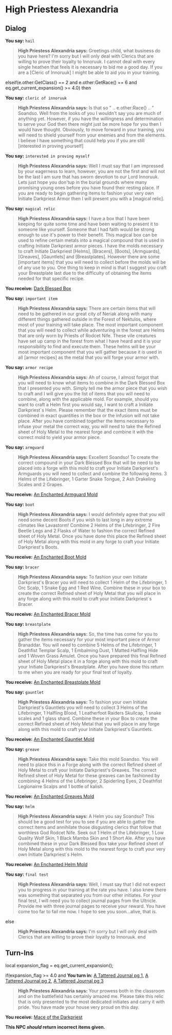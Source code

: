 # High Priestess Alexandria
## Dialog

**You say:** `hail`



>**High Priestess Alexandria says:** Greetings child, what business do you have here? I'm sorry but I will only deal with Clerics that are willing to prove their loyalty to Innoruuk. I cannot deal with every single heathen that feels it is necessary to bid me a good day. If you are a [Cleric of Innoruuk] I might be able to aid you in your training.

elseif(e.other:GetClass() == 2 and e.other:GetRace() == 6 and eq.get_current_expansion() >= 4.0) then


**You say:** `cleric of innoruuk`




>**High Priestess Alexandria says:** Is that so " .. e.other:Race() .. " Soandso. Well from the looks of you I wouldn't say you are much of anything yet. However, if you have the willingness and determination to serve your God then there might just be more hope for you then I would have thought. Obviously, to move forward in your training, you will need to shield yourself from your enemies and from the elements. I believe I have something that could help you if you are still [interested in proving yourself]


**You say:** `interested in proving myself`




>**High Priestess Alexandria says:** Well I must say that I am impressed by your eagerness to learn, however, you are not the first and will not be the last I am sure that has sworn devotion to our Lord Innoruuk. Lets just hope you don'tup in the burial grounds where many promising young ones before you have found their resting place. If you are ready to begin gathering items to fashion your very own Initiate Darkpriest Armor then I will present you with a [magical relic].


**You say:** `magical relic`




>**High Priestess Alexandria says:** I have a box that I have been keeping for quite some time and have been waiting to present it to someone like yourself. Someone that I had faith would be strong enough to use it's power to their benefit. This magical box can be used to refine certain metals into a magical compound that is used in crafting Initiate Darkpriest armor pieces. I have the molds necessary to craft Initiate Darkpriest [Helms], [Bracers], [Boots], [Armguards], [Greaves], [Gauntlets] and [Breastplates]. However there are some [important items] that you will need to collect before the molds will be of any use to you. One thing to keep in mind is that I suggest you craft your Breastplate last due to the difficulty of obtaining the items needed for that specific recipe.



**You receive:**  [Dark Blessed Box](/item/17245)


**You say:** `important item`




>**High Priestess Alexandria says:** There are certain items that will need to be gathered in our great city of Neriak along with many different things gathered outside in the Forest of Nektulos, where most of your training will take place. The most important component that you will need to collect while adventuring in the forest are Helms that are only worn by Priests of Rodcet Nife. These vile creatures have set up camp in the forest from what I have heard and it is your responsibility to find and execute them. These helms will be your most important component that you will gather because it is used in all [armor recipes] as the metal that you will forge your armor with.


**You say:** `armor recipe`




>**High Priestess Alexandria says:** Ah of course, I almost forgot that you will need to know what items to combine in the Dark Blessed Box that I presented you with. Simply tell me the armor piece that you wish to craft and I will give you the list of items that you will need to combine, along with the applicable mold. For example, should you want to craft a Helm first you would say, I want to craft a Initiate Darkpriest\`s Helm. Please remember that the exact items must be combined in exact quantities in the box or the infusion will not take place. After you have combined together the items necessary to infuse your metal the correct way, you will need to take the Refined sheet of Holy Metal to the nearest forge and combine it with the correct mold to yield your armor piece.


**You say:** `armguard`




>**High Priestess Alexandria says:** Excellent Soandso! To create the correct compound in your Dark Blessed Box that will be need to be placed into a forge with this mold to craft your Initiate Darkpriest's Armguards you will need to collect and combine the following items. 3 Helms of the Lifebringer, 1 Garter Snake Tongue, 2 Ash Drakeling Scales and 2 Grapes.



**You receive:**  [An Enchanted Armguard Mold](/item/22613)


**You say:** `boot`




>**High Priestess Alexandria says:** I would definitely agree that you will need some decent Boots if you wish to last long in any extreme climates like Lavastorm! Combine 2 Helms of the Lifebringer, 2 Fire Beetle Legs and 2 Flasks of Water to fashion the correct Refined sheet of Holy Metal. Once you have done this place the Refined sheet of Holy Metal along with this mold in any forge to craft your Initiate Darkpriest's Boots.



**You receive:**  [An Enchanted Boot Mold](/item/22612)


**You say:** `bracer`




>**High Priestess Alexandria says:** To fashion your own Initiate Darkpriest's Bracer you will need to collect 1 Helm of the Lifebringer, 1 Orc Scalp, 1 Snake Egg and 1 Red Wine. Combine these in your box to create the correct Refined sheet of Holy Metal that you will place in any forge along with this mold to craft your Initiate Darkpriest\`s Bracer.



**You receive:**  [An Enchanted Bracer Mold](/item/22611)


**You say:** `breastplate`




>**High Priestess Alexandria says:** So, the time has come for you to gather the items necessary for your most important piece of Armor Branaddar. You will need to combine 5 Helms of the Lifebringer, 1 Deathfist Templar Scalp, 1 Embalming Dust, 1 Matted Halfling Hide and 1 Woven Grass Amulet. Once you have prepared this final Refined sheet of Holy Metal place it in a forge along with this mold to craft your Initiate Darkpriest's Breastplate. After you have done this return to me when you are ready for your final test of loyalty.



**You receive:**  [An Enchanted Breastplate Mold](/item/22616)


**You say:** `gauntlet`




>**High Priestess Alexandria says:** To fashion your own Initiate Darkpriest's Gauntlets you will need to collect 3 Helms of the Lifebringer, 1 Halfling Blood, 1 Leatherfoot Raiders Skullcap, 1 snake scales and 1 glass shard. Combine these in your Box to create the correct Refined sheet of Holy Metal that you will place in any forge along with this mold to craft your Initiate Darkpriest's Gauntlets.



**You receive:**  [An Enchanted Gauntlet Mold](/item/22615)


**You say:** `greave`




>**High Priestess Alexandria says:** Take this mold Soandso. You will need to place this in a Forge along with the correct Refined sheet of Holy Metal to craft your Initiate Darkpriest's Greaves. The correct Refined sheet of Holy Metal for these greaves can be fashioned by combining 4 Helms of the Lifebringer, 2 Spiderling Eyes, 2 Deathfist Legionairre Scalps and 1 bottle of kalish.



**You receive:**  [An Enchanted Greaves Mold](/item/22614)


**You say:** `helm`




>**High Priestess Alexandria says:** A Helm you say Soandso? This should be a good test for you to see if you are able to gather the correct items and annihilate those disgusting clerics that follow that worthless God Rodcet Nife. Seek out 1 Helm of the Lifebringer, 1 Low Quality Wolf Skin, 1 Black Mamba Skin and 1 Short Ale. After you have combined these in your Dark Blessed Box take your Refined sheet of Holy Metal along with this mold to the nearest forge to craft your very own Initiate Darkpriest\`s Helm.



**You receive:**  [An Enchanted Helm Mold](/item/22610)


**You say:** `final test`




>**High Priestess Alexandria says:** Well, I must say that I did not expect you to progress in your training at the rate you have. I also knew there was something that separated you from our other initiates. For your final test, I will need you to collect journal pages from the Ultricle. Provide me with three journal pages to receive your reward. You have come too far to fail me now. I hope to see you soon...alive, that is.


else


>**High Priestess Alexandria says:** I'm sorry but I will only deal with Clerics that are willing to prove their loyalty to Innoruuk.
end

## Turn-Ins



local expansion_flag = eq.get_current_expansion();



if(expansion_flag >= 4.0 and  **You turn in:** [A Tattered Journal pg 1](/item/22617), [A Tattered Journal pg 2](/item/22618), [A Tattered Journal pg 3](/item/22619)


>**High Priestess Alexandria says:** Your prowess both in the classroom and on the battlefield has certainly amazed me. Please take this relic that is only presented to the most dedicated initiates and carry it with pride. You have made your house very proud on this day.


 **You receive:**  [Mace of the Darkpriest](/item/22698) 

**This NPC *should* return incorrect items given.**







